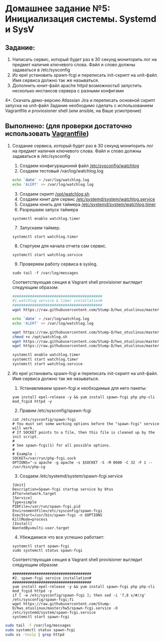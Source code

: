 # **Домашнее задание №5: Инициализация системы. Systemd и SysV**

## **Задание:**
1. Написать сервис, который будет раз в 30 секунд мониторить лог на предмет наличия ключевого слова. Файл и слово должны задаваться в /etc/sysconfig
2. Из epel установить spawn-fcgi и переписать init-скрипт на unit-файл. Имя сервиса должно так же называться.
3. Дополнить юнит-файл apache httpd возможностьб запустить несколько инстансов сервера с разными конфигами

4*. Скачать демо-версию Atlassian Jira и переписать основной скрипт запуска на unit-файл
Задание необходимо сделать с использованием Vagrantfile и proviosioner shell (или ansible, на Ваше усмотрение)

## **Выполнено: (для проверки достаточно использовать [Vagrantfile](Vagrantfile))**

1. Создание сервиса, который будет раз в 30 секунд мониторить лог на предмет наличия ключевого слова. Файл и слово должны задаваться в /etc/sysconfig

    1. Создаем конфигурационнй файл [/etc/sysconfig/watchlog](watchlog)
    2. Cоздаем тестовый /var/log/watchlog.log
    ```bash
    echo `date` > /var/log/watchlog.log
    echo 'ALERT' >> /var/log/watchlog.log
    ```
    3. Создаем скрипт [/opt/watchlog.sh](watchlog.sh)
    4. Создаем юнит для сервис [/etc/systemd/system/watchlog.service](watchlog.service)
    5. Создаем юнить для таймера [/etc/systemd/system/watchlog.timer](watchlog.timer)
    6. Разрешаем запуск таймера 
    ```
    systemctl enable watchlog.timer
    ```
    7. Запускаем таймер.
    ```
    systemctl start watchlog.timer
    ```
    8. Стартуем для начала отчета сам сервис.
    ```
    systemctl start watchlog.service
    ```
    9. Проверяем работу сервиса в syslog.
    ```
    sudo tail -f /var/log/messages
    ```

    Соответствующая секция в Vagrant shell provisioner выглядит следующим образом:

    ```bash
    #########################################
    #1.watchlog service & timer installation#
    #########################################
    wget https://raw.githubusercontent.com/Stump-D/hws_otuslinux/master/hw5/watchlog -O /etc/sysconfig/watchlog

    echo `date` > /var/log/watchlog.log
    echo 'ALERT' >> /var/log/watchlog.log

    wget https://raw.githubusercontent.com/Stump-D/hws_otuslinux/master/hw5/watchlog.sh -O /opt/watchlog.sh
    chmod +x /opt/watchlog.sh
    wget https://raw.githubusercontent.com/Stump-D/hws_otuslinux/master/hw5/watchlog.service -O /etc/systemd/system/watchlog.service
    wget https://raw.githubusercontent.com/Stump-D/hws_otuslinux/master/hw5/watchlog.timer -O /etc/systemd/system/watchlog.timer

    systemctl enable watchlog.timer
    systemctl start watchlog.timer
    systemctl start watchlog.service
    ```

2. Из epel установить spawn-fcgi и переписать init-скрипт на unit-файл. Имя сервиса должно так же называться.
    1. Устанавливаем spawn-fcgi и необходимые для него пакеты:
    ```
    yum install epel-release -y && yum install spawn-fcgi php php-cli mod_fcgid httpd -y
    ```
    2. Правим /etc/sysconfig/spawn-fcgi
    ```
    cat /etc/sysconfig/spawn-fcgi
    # You must set some working options before the "spawn-fcgi" service will work.
    # If SOCKET points to a file, then this file is cleaned up by the init script.
    #
    # See spawn-fcgi(1) for all possible options.
    #
    # Example :
    SOCKET=/var/run/php-fcgi.sock
    OPTIONS="-u apache -g apache -s $SOCKET -S -M 0600 -C 32 -F 1 -- /usr/bin/php-cg
    ```
    3. Создаем /etc/systemd/system/spawn-fcgi.service
    ```
    [Unit]
    Description=Spawn-fcgi startup service by Otus
    After=network.target
    [Service]
    Type=simple
    PIDFile=/var/run/spawn-fcgi.pid
    EnvironmentFile=/etc/sysconfig/spawn-fcgi
    ExecStart=/usr/bin/spawn-fcgi -n $OPTIONS
    KillMode=process
    [Install]
    WantedBy=multi-user.target
    ```
    4. Убеждаемся что все успешно работает:
    ```
    systemctl start spawn-fcgi
    sudo systemctl status spawn-fcgi
    ```
    
    Соответствующая секция в Vagrant shell provisioner выглядит следующим образом:
    ```
    ####################################
    #2. spawn-fcgi service installation#
    ####################################
    yum install epel-release -y && yum install spawn-fcgi php php-cli mod_fcgid httpd -y
    if [ -w /etc/sysconfig/spawn-fcgi ]; then sed -i '7,8 s/#//g' /etc/sysconfig/spawn-fcgi;fi
    wget https://raw.githubusercontent.com/Stump-D/hws_otuslinux/master/hw5/spawn-fcgi.service -O /etc/systemd/system/spawn-fcgi.service
    systemctl start spawn-fcgi
    ```
                                                                                         
    
    

```bash
sudo tail -f /var/log/messages
sudo systemctl status spawn-fcgi
sudo ss -tnulp | grep httpd
```
